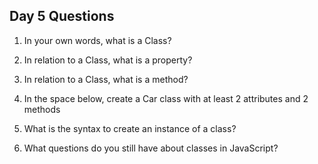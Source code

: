 ## Day 5 Questions

1. In your own words, what is a Class?

1. In relation to a Class, what is a property?

1. In relation to a Class, what is a method?

1. In the space below, create a Car class with at least 2 attributes and 2 methods

1. What is the syntax to create an instance of a class?

1. What questions do you still have about classes in JavaScript?

